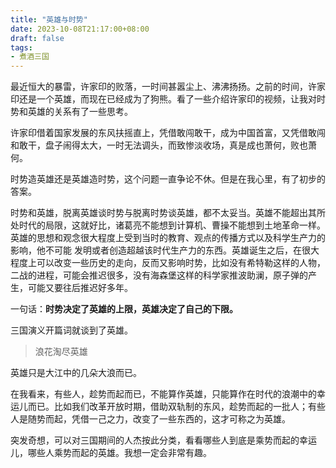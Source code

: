 ```yaml
---
title: "英雄与时势"
date: 2023-10-08T21:17:00+08:00
draft: false
tags:
- 煮酒三国
---
```


最近恒大的暴雷，许家印的败落，一时间甚嚣尘上、沸沸扬扬。之前的时间，许家印还是一个英雄，而现在已经成为了狗熊。看了一些介绍许家印的视频，让我对时势和英雄的关系有了一些思考。

许家印借着国家发展的东风扶摇直上，凭借敢闯敢干，成为中国首富，又凭借敢闯和敢干，盘子闹得太大，一时无法调头，而致惨淡收场，真是成也萧何，败也萧何。

时势造英雄还是英雄造时势，这个问题一直争论不休。但是在我心里，有了初步的答案。

时势和英雄，脱离英雄谈时势与脱离时势谈英雄，都不太妥当。英雄不能超出其所处时代的局限，这就好比，诸葛亮不能想到计算机、曹操不能想到土地革命一样。英雄的思想和观念很大程度上受到当时的教育、观点的传播方式以及科学生产力的影响，他不可能
发明或者创造超越该时代生产力的东西。英雄诞生之后，在很大程度上可以改变一些历史的走向，反而又影响时势，比如没有希特勒这样的人物，二战的进程，可能会推迟很多，没有海森堡这样的科学家推波助澜，原子弹的产生，可能又要往后推迟好多年。

 一句话：**时势决定了英雄的上限，英雄决定了自己的下限。**

三国演义开篇词就谈到了英雄。

> 浪花淘尽英雄

英雄只是大江中的几朵大浪而已。

在我看来，有些人，趁势而起而已，不能算作英雄，只能算作在时代的浪潮中的幸运儿而已。比如我们改革开放时期，借助双轨制的东风，趁势而起的一批人；有些人是随势而起，凭借一己之力，改变了一些东西的，这才可称之为英雄。

突发奇想，可以对三国期间的人杰按此分类，看看哪些人到底是乘势而起的幸运儿，哪些人乘势而起的英雄。我想一定会非常有趣。



